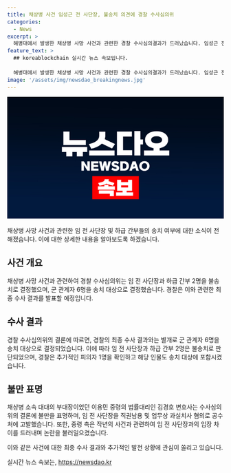 ```yaml
---
title: 채상병 사건 임성근 전 사단장, 불송치 의견에 경찰 수사심의위
categories:
  - News
excerpt: >
  해병대에서 발생한 채상병 사망 사건과 관련한 경찰 수사심의결과가 드러났습니다. 임성근 전 사단장과 하급 간부 2명은 불송치 의견을 받았고, 대신 군 관계자 6명이 송치 대상이 될 것으로 보입니다. 이에 추가로 공수처에 고발장을 제출하는 등 논란이 확산되고 있습니다. 최종 수사결과 발표가 예정되어 있으며, 각종 의혹과 충돌이 불거진 상황입니다. (단어 수: 73, 문자 수: 431)
feature_text: >
  ## koreablockchain 실시간 뉴스 속보입니다.

  해병대에서 발생한 채상병 사망 사건과 관련한 경찰 수사심의결과가 드러났습니다. 임성근 전 사단장과 하급 간부 2명은 불송치 의견을 받았고, 대신 군 관계자 6명이 송치 대상이 될 것으로 보입니다. 이에 추가로 공수처에 고발장을 제출하는 등 논란이 확산되고 있습니다. 최종 수사결과 발표가 예정되어 있으며, 각종 의혹과 충돌이 불거진 상황입니다. (단어 수: 73, 문자 수: 431)
image: '/assets/img/newsdao_breakingnews.jpg'
---
```


<p><img src="/assets/img/newsdao_breakingnews.jpg" alt="koreablockchain 속보" /></p>

<p>채상병 사망 사건과 관련한 임 전 사단장 및 하급 간부들의 송치 여부에 대한 소식이 전해졌습니다. 이에 대한 상세한 내용을 알아보도록 하겠습니다.</p>

<h2 data-ke-size="size26">사건 개요</h2>

<p data-ke-size="size16">채상병 사망 사건과 관련하여 경찰 수사심의위는 임 전 사단장과 하급 간부 2명을 불송치로 결정했으며, 군 관계자 6명을 송치 대상으로 결정했습니다. 경찰은 이와 관련한 최종 수사 결과를 발표할 예정입니다.</p>

<h2 data-ke-size="size26">수사 결과</h2>

<p data-ke-size="size16">경찰 수사심의위의 결론에 따르면, 경찰의 최종 수사 결과와는 별개로 군 관계자 6명을 송치 대상으로 결정되었습니다. 이에 따라 임 전 사단장과 하급 간부 2명은 불송치로 판단되었으며, 경찰은 추가적인 피의자 1명을 확인하고 해당 인물도 송치 대상에 포함시켰습니다.</p>

<h2 data-ke-size="size26">불만 표명</h2>

<p data-ke-size="size16">채상병 소속 대대의 부대장이었던 이용민 중령의 법률대리인 김경호 변호사는 수사심의위의 결론에 불만을 표명하며, 임 전 사단장을 직권남용 및 업무상 과실치사 혐의로 공수처에 고발했습니다. 또한, 중령 측은 작년의 사건과 관련하여 임 전 사단장과의 입장 차이를 드러내며 논란을 불러일으켰습니다.</p>

<p>이와 같은 사건에 대한 최종 수사 결과와 추가적인 발전 상황에 관심이 쏠리고 있습니다.</p>
실시간 뉴스 속보는, <a href="https://newsdao.kr" rel="dofollow">https://newsdao.kr</a>


